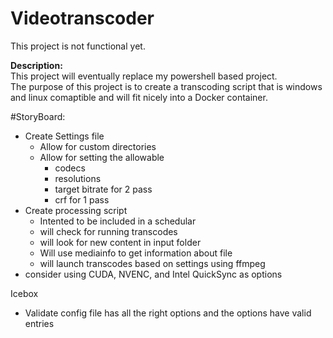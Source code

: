 # Videotranscoder

This project is not functional yet.

**Description:**    
This project will eventually replace my powershell based project.   
The purpose of this project is to create a transcoding script that is windows and linux comaptible and will fit nicely into a Docker container.  

#StoryBoard: 

- Create Settings file
    - Allow for custom directories
    - Allow for setting the allowable 
        - codecs
        - resolutions
        - target bitrate for 2 pass
        - crf for 1 pass
- Create processing script
    - Intented to be included in a schedular
    - will check for running transcodes
    - will look for new content in input folder
    - Will use mediainfo to get information about file
    - will launch transcodes based on settings using ffmpeg
- consider using CUDA, NVENC, and Intel QuickSync as options
       
Icebox
- Validate config file has all the right options and the options have valid entries
